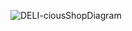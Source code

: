 ![DELI-ciousShopDiagram](https://github.com/user-attachments/assets/32c1d6e8-0c88-4296-b78e-877f2e0d4eed)
